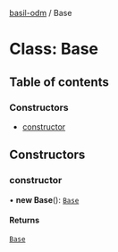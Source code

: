 [basil-odm](../README.md) / Base

# Class: Base

## Table of contents

### Constructors

- [constructor](Base.md#constructor)

## Constructors

### constructor

• **new Base**(): [`Base`](Base.md)

#### Returns

[`Base`](Base.md)
